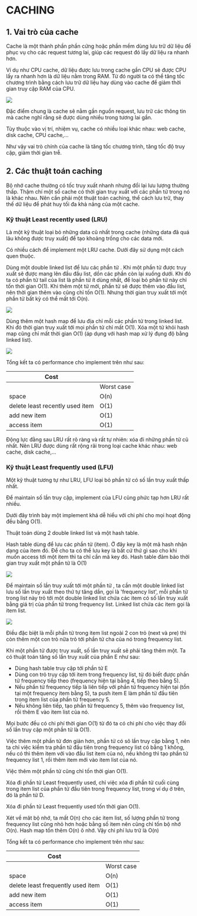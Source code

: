 # CACHING

## 1. Vai trò của cache

Cache là một thành phần phần cứng hoặc phần mềm dùng lưu trữ dữ liệu để phục vụ cho các request tương lai, giúp các request đó lấy dữ liệu ra nhanh hơn.

Ví dụ như CPU cache, dữ liệu được lưu trong cache gần CPU sẽ được CPU lấy ra nhanh hơn là dữ liệu nằm trong RAM. Từ đó người ta có thể tăng tốc chương trình bằng cách lưu trữ dữ liệu hay dùng vào cache để giảm thời gian truy cập RAM của CPU.

![](../images/cpu-cache.jpg)

Đặc điểm chung là cache sẽ nằm gần nguồn request, lưu trữ các thông tin mà cache nghĩ rằng sẽ được dùng nhiều trong tương lai gần.

Tùy thuộc vào vị trí, nhiệm vụ, cache có nhiều loại khác nhau: web cache, disk cache, CPU cache,...

Như vậy vai trò chính của cache là tăng tốc chương trình, tăng tốc độ truy cập, giảm thời gian trễ. 
## 2. Các thuật toán caching

Bộ nhớ cache thường có tốc truy xuất nhanh nhưng đổi lại lưu lượng thường thấp. Thậm chí một số cache có thời gian truy xuất với các phần tử trong nó là khác nhau. Nên cần phải một thuật toán caching, thể cách lưu trữ, thay thế dữ liệu để phát huy tối đa khả năng của một cache.

### Kỹ thuật Least recently used (LRU)

Là một kỹ thuật loại bỏ những data cũ nhất trong cache (những data đã quá lâu không được truy xuất) để tạo khoảng trống cho các data mới.

Có nhiều cách để implement một LRU cache. Dưới đây sử dụng một cách quen thuộc.

Dùng một double linked list để lưu các phần tử . Khi một phần tử được truy xuất sẽ được mang lên đầu đầu list, dồn các phần còn lại xuống dưới. Khi đó ta có phần tử tail của list là phần tử ít dùng nhất, để loại bỏ phần tử này chỉ tốn thời gian O(1). Khi thêm một tử mới, phần tử sẽ được thêm vào đầu list, nên thời gian thêm vào cũng chỉ tốn O(1). Nhưng thời gian truy xuất tới một phần tử bất kỳ có thể mất tới O(n).

![](../images/list.svg)


Dùng thêm một hash map để lưu địa chỉ mỗi các phần tử trong linked list. Khi đó thời gian truy xuất tới mọi phần tử chỉ mất O(1). Xóa một tử khỏi hash map cũng chỉ mất thời gian O(1) (áp dụng với hash map xử lý đụng độ bằng linked list). 

![](../images/hash-map.svg)

Tổng kết ta có performance cho implement trên như sau:

| Cost | |
|-----------------------------------|-----------|
| | Worst case |
| space | O(n) |
| delete least recently used item | O(1) |
| add new item | O(1) |
| access item | O(1) |

Động lực đằng sau LRU rất rõ ràng và rất tự nhiên: xóa đi những phần tử cũ nhất. Nên LRU được dùng rất rộng rãi trong loại cache khác nhau: web cache, disk cache,...

### Kỹ thuật Least frequently used (LFU)

Một kỹ thuật tương tự như LRU, LFU loại bỏ phần tử có số lần truy xuất thấp nhất. 

Để maintain số lần truy cập, implement của LFU cũng phức tạp hơn LRU rất nhiều.

Dưới đây trình bày một implement khá dễ hiểu với chi phí cho mọi hoạt động đều bằng O(1).

Thuật toán dùng 2 double linked list và một hash table. 

Hash table dùng để lưu các phần tử (item). Ở đây key là một mã hash nhận dạng của item đó. Để cho ta có thể lưu key là bất cứ thứ gì sao cho khi muốn access tới một item thì ta chỉ cần mã key đó. Hash table đảm bảo thời gian truy xuất một phần tử là O(1)

![](../images/hash-table.png)

Để maintain số lần truy xuất tới một phần tử , ta cần một double linked list lưu số lần truy xuất theo thứ tự tăng dần, gọi là 'frequency list', mỗi phần tử trong list này trỏ tới một double linked list chứa các item có số lần truy xuất bằng giá trị của phần tử trong frequency list. Linked list chứa các item gọi là item list.

![](../images/double-linked-list.png)

Điều đặc biệt là mỗi phần tử trong item list ngoài 2 con trỏ (next và pre) thì còn thêm một con trỏ nữa trỏ tới phần tử cha của nó trong frequency list.

Khi một phần tử được truy xuất, số lần truy xuất sẽ phải tăng thêm một. Ta có thuật toán tăng số lần truy xuất của phần E như sau:

- Dùng hash table truy cập tới phần tử  E
- Dùng con trỏ truy cập tới item trong frequency list, từ đó biết được phần tử frequency tiếp theo (frequency hiện tại bằng 4, tiếp theo bằng 5).
- Nếu phần tử frequency tiếp là liên tiếp với phần tử frquency hiện tại (tồn tại một frequency item bằng 5), ta push item E làm phần tử đầu tiên trong item list của phần tử frequency 5.
- Nếu không liên tiếp, tạo phần tử frequency 5, thêm vào frequency list, rồi thêm E vào item list của nó.

Mọi bước đều có chi phí thời gian O(1) từ đó ta có chi phí cho việc thay đổi số lần truy cập một phần tử là O(1).

Việc thêm một phần tử đơn giản hơn, phần tử có sô lần truy cập bằng 1, nên ta chỉ việc kiểm tra phần tử đầu tiên trong frequency list có bằng 1 không, nếu có thì thêm item với vào đầu list item của nó, nếu không thì tạo phần tử frequency list 1, rồi thêm item mới vào item list của nó.

Việc thêm một phần tử cũng chỉ tốn thời gian O(1).

Xóa đi phần tử Least frequently used, chỉ việc xóa đi phần tử cuối cùng trong item list của phần tử đầu tiên trong frequency list, trong ví dụ ở trên, đó là phần tử D. 

Xóa đi phần tử Least frequently used tốn thời gian O(1).

Xét về măt bộ nhớ, ta mất O(n) cho các item list, số lượng phần tử trong frequency list cũng nhỏ hơn hoặc bằng số item nên cũng chỉ tốn bộ nhớ O(n). Hash map tốn thêm O(n) ô nhớ. Vậy chi phí lưu trữ là O(n)

Tổng kết ta có performance cho implement trên như sau:

| Cost | |
|-----------------------------------|-----------|
| | Worst case |
| space | O(n) |
| delete least frequently used item | O(1) |
| add new item | O(1)|
| access item | O(1) |


